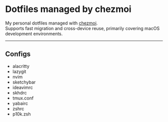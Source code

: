 # Dotfiles managed by chezmoi

My personal dotfiles managed with [chezmoi](https://www.chezmoi.io/).  
Supports fast migration and cross-device reuse, primarily covering macOS development environments.

---

## Configs
- alacritty
- lazygit
- nvim
- sketchybar
- ideavimrc
- skhdrc
- tmux.conf 
- yabairc
- zshrc 
- p10k.zsh

